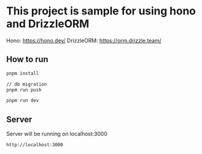 # This project is sample for using hono and DrizzleORM

Hono: https://hono.dev/
DrizzleORM: https://orm.drizzle.team/

## How to run

```bash
pnpm install

// db migration
pnpm run push

pnpm run dev
```

## Server

Server will be running on localhost:3000

```bash
http://localhost:3000
```
